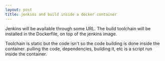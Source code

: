 ```yaml
---
layout: post
title: jenkins and build inside a docker container
---
```

Jenkins will be available through some URL.
The build toolchain will be installed in the Dockerfile,
on top of the jenkins image.
  
Toolchain is static but the code isn't so the code building
is done inside the container.  pulling the code, dependencies,
building it, etc is a script run inside the container.
  


